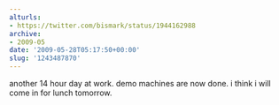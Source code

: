 ```yaml
---
alturls:
- https://twitter.com/bismark/status/1944162988
archive:
- 2009-05
date: '2009-05-28T05:17:50+00:00'
slug: '1243487870'
---
```


another 14 hour day at work. demo machines are now done. i think i will come in for lunch tomorrow.

